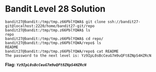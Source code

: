 # Bandit Level 28 Solution


```
bandit27@bandit:/tmp/tmp.z66PblYQWA$ git clone ssh://bandit27-git@localhost:2220/home/bandit27-git/repo
bandit27@bandit:/tmp/tmp.z66PblYQWA$ ls
repo
bandit27@bandit:/tmp/tmp.z66PblYQWA$ cd repo/
bandit27@bandit:/tmp/tmp.z66PblYQWA/repo$ ls
README
bandit27@bandit:/tmp/tmp.z66PblYQWA/repo$ cat README
The password to the next level is: Yz9IpL0sBcCeuG7m9uQFt8ZNpS4HZRcN
```


**Flag:** ***`Yz9IpL0sBcCeuG7m9uQFt8ZNpS4HZRcN`*** 

